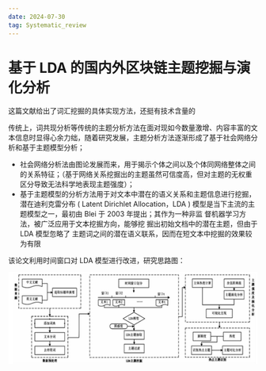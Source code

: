 ```yaml
---
date: 2024-07-30
tag: Systematic_review
---
```


# 基于 LDA 的国内外区块链主题挖掘与演化分析

这篇文献给出了词汇挖掘的具体实现方法，还挺有技术含量的

传统上，词共现分析等传统的主题分析方法在面对现如今数量激增、内容丰富的文本信息时显得心余力绌，随着研究发展，主题分析方法逐渐形成了基于社会网络分析和基于主题模型分析；
- 社会网络分析法由图论发展而来，用于揭示个体之间以及个体同网络整体之间的关系特征；（基于网络关系挖掘出的主题虽然可信度高，但对主题的无权重区分导致无法科学地表现主题强度）；
- 基于主题模型的分析方法用于对文本中潜在的语义关系和主题信息进行挖掘，潜在迪利克雷分布 ( Latent Dirichlet Allocation，LDA ) 模型是当下主流的主题模型之一，最初由 Blei 于 2003 年提出；其作为一种非监 督机器学习方法，被广泛应用于文本挖掘方向，能够挖 掘出初始文档中的潜在主题，但由于 LDA 模型忽略了 主题词之间的潜在语义联系，因而在短文本中挖掘的效果较为有限

该论文利用时间窗口对 LDA 模型进行改进，研究思路图：

![](/images/Study/LDA.png)


